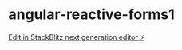 # angular-reactive-forms1

[Edit in StackBlitz next generation editor ⚡️](https://stackblitz.com/~/github.com/obabawale/angular-reactive-forms1)